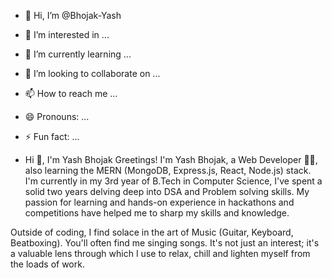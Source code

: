 - 👋 Hi, I’m @Bhojak-Yash
- 👀 I’m interested in ...
- 🌱 I’m currently learning ...
- 💞️ I’m looking to collaborate on ...
- 📫 How to reach me ...
- 😄 Pronouns: ...
- ⚡ Fun fact: ...

- Hi 👋, I'm Yash Bhojak
Greetings! I'm Yash Bhojak, a Web Developer 🧑‍💻, also learning the MERN (MongoDB, Express.js, React, Node.js) stack. I'm currently in my 3rd year of B.Tech in Computer Science, I've spent a solid two years delving deep into DSA and Problem solving skills. My passion for learning and hands-on experience in hackathons and competitions have helped me to sharp my skills and knowledge.

Outside of coding, I find solace in the art of Music (Guitar, Keyboard, Beatboxing). You'll often find me singing songs. It's not just an interest; it's a valuable lens through which I use to relax, chill and lighten myself from the loads of work.

<!---
Bhojak-Yash/Bhojak-Yash is a ✨ special ✨ repository because its `README.md` (this file) appears on your GitHub profile.
You can click the Preview link to take a look at your changes.
--->
